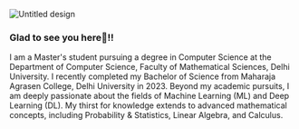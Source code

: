 
![Untitled design](https://github.com/Harsh-Yadav-02/Harsh-Yadav-02/assets/75542099/65b7a80e-4a2f-4a3c-aa3c-7fbb8f72d64d)


### Glad to see you here🫠!!


I am a Master's student pursuing a degree in Computer Science at the Department of Computer Science, Faculty of Mathematical Sciences, Delhi University. I recently completed my Bachelor of Science from Maharaja Agrasen College, Delhi University in 2023. Beyond my academic pursuits, I am deeply passionate about the fields of Machine Learning (ML) and Deep Learning (DL). My thirst for knowledge extends to advanced mathematical concepts, including Probability & Statistics, Linear Algebra, and Calculus.

<!--
**Harsh-Yadav-02/Harsh-Yadav-02** is a ✨ _special_ ✨ repository because its `README.md` (this file) appears on your GitHub profile.

Here are some ideas to get you started:

- 🔭 I’m currently working on ...
- 🌱 I’m currently learning ...
- 👯 I’m looking to collaborate on ...
- 🤔 I’m looking for help with ...
- 💬 Ask me about ...
- 📫 How to reach me: ...
- 😄 Pronouns: ...
- ⚡ Fun fact: ...
-->
